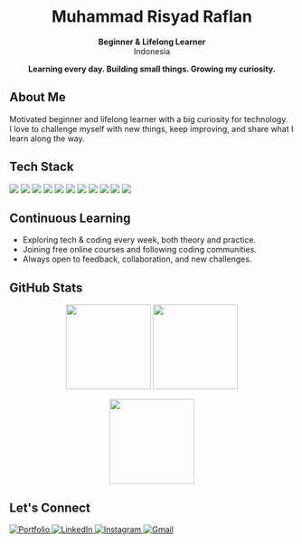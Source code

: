 <h1 align="center">Muhammad Risyad Raflan</h1>
<p align="center">
  <b>Beginner & Lifelong Learner</b><br/>
  Indonesia
</p>
<div align="center">
<b>Learning every day. Building small things. Growing my curiosity.</b>  
</div>

## About Me

Motivated beginner and lifelong learner with a big curiosity for technology.  
I love to challenge myself with new things, keep improving, and share what I learn along the way.

## Tech Stack

<p align="left">
  <img src="https://img.shields.io/badge/HTML5-E34F26?style=flat-square&logo=html5&logoColor=white"/>
  <img src="https://img.shields.io/badge/CSS3-1572B6?style=flat-square&logo=css3&logoColor=white"/>
  <img src="https://img.shields.io/badge/JavaScript-F7DF1E?style=flat-square&logo=javascript&logoColor=black"/>
  <img src="https://img.shields.io/badge/Python-3776AB?style=flat-square&logo=python&logoColor=white"/>
  <img src="https://img.shields.io/badge/MySQL-4479A1?style=flat-square&logo=mysql&logoColor=white"/>
  <img src="https://img.shields.io/badge/PostgreSQL-4169E1?style=flat-square&logo=postgresql&logoColor=white"/>
  <img src="https://img.shields.io/badge/Docker-2496ED?style=flat-square&logo=docker&logoColor=white"/>
  <img src="https://img.shields.io/badge/GitHub%20Actions-2088FF?style=flat-square&logo=githubactions&logoColor=white"/>
  <img src="https://img.shields.io/badge/Git-F05032?style=flat-square&logo=git&logoColor=white"/>
  <img src="https://img.shields.io/badge/VSCode-007ACC?style=flat-square&logo=visual-studio-code&logoColor=white"/>
  <img src="https://img.shields.io/badge/and%20more-888888?style=flat-square"/>
</p>

## Continuous Learning

- Exploring tech & coding every week, both theory and practice.
- Joining free online courses and following coding communities.
- Always open to feedback, collaboration, and new challenges.

## GitHub Stats

<p align="center">
  <img
    src="https://github-readme-stats.vercel.app/api?username=mycoderisyad&show_icons=true&theme=light&hide_border=true"
    height="150"
  />
  <img
    src="https://github-readme-stats.vercel.app/api/top-langs/?username=mycoderisyad&layout=compact&theme=light&hide_border=true"
    height="150"
  />
</p>

<p align="center">
  <img
    src="https://streak-stats.demolab.com/?user=mycoderisyad&theme=light&hide_border=true"
    height="150"
  />
</p>

## Let's Connect

<p align="left">
  <a href="https://rafgt.me" target="_blank">
    <img src="https://img.shields.io/badge/Portfolio-000000?style=flat-square&logo=vercel&logoColor=white" alt="Portfolio"/>
  </a>
  <a href="https://linkedin.com/in/muhammad-risyad-raflan" target="_blank">
    <img src="https://img.shields.io/badge/LinkedIn-0077B5?style=flat-square&logo=linkedin&logoColor=white" alt="LinkedIn"/>
  </a>
  <a href="https://instagram.com/mrraflann" target="_blank">
    <img src="https://img.shields.io/badge/Instagram-E4405F?style=flat-square&logo=instagram&logoColor=white" alt="Instagram"/>
  </a>
  <a href="mailto:myacodeservice@gmail.com" target="_blank">
    <img src="https://img.shields.io/badge/Gmail-D14836?style=flat-square&logo=gmail&logoColor=white" alt="Gmail"/>
  </a>
</p>
